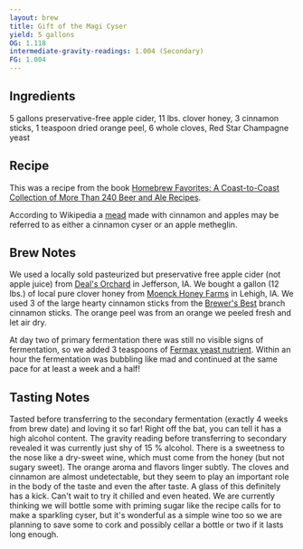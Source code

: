 ```yaml
---
layout: brew
title: Gift of the Magi Cyser
yield: 5 gallons
OG: 1.118
intermediate-gravity-readings: 1.004 (Secondary)
FG: 1.004
---
```


## Ingredients
5 gallons preservative-free apple cider, 11 lbs. clover honey, 3 cinnamon sticks, 1 teaspoon dried orange peel, 6 whole cloves, Red Star Champagne yeast

## Recipe
This was a recipe from the book [Homebrew Favorites: A Coast-to-Coast Collection of More Than 240 Beer and Ale Recipes](http://www.amazon.com/gp/product/0882666134/ref=as_li_tl?ie=UTF8&camp=1789&creative=9325&creativeASIN=0882666134&linkCode=as2&tag=zombiest-20&linkId=UY6L6PGEVR5I4DIQ).

According to Wikipedia a [mead](https://en.wikipedia.org/wiki/Mead) made with cinnamon and apples may be referred to as either a cinnamon cyser or an apple metheglin.

## Brew Notes
We used a locally sold pasteurized but preservative free apple cider (not apple juice) from [Deal's Orchard](http://www.dealsorchard.com/Cider.html) in Jefferson, IA.  We bought a gallon (12 lbs.) of local pure clover honey from [Moenck Honey Farms](https://facilityexplorer.iowadnr.gov/facilityexplorer/SiteDetail.aspx?facID=310386848) in Lehigh, IA.  We used 3 of the large hearty cinnamon sticks from the [Brewer's Best](http://www.amazon.com/gp/product/B00IT77N6U/ref=as_li_tl?ie=UTF8&camp=1789&creative=390957&creativeASIN=B00IT77N6U&linkCode=as2&tag=zombiest-20&linkId=CGS2OIT7L76HWTZM) branch cinnamon sticks.  The orange peel was from an orange we peeled fresh and let air dry.

At day two of primary fermentation there was still no visible signs of fermentation, so we added 3 teaspoons of [Fermax yeast nutrient](http://www.amazon.com/gp/product/B0064OPEFC/ref=as_li_tl?ie=UTF8&camp=1789&creative=390957&creativeASIN=B0064OPEFC&linkCode=as2&tag=zombiest-20&linkId=UTHQYLR52OJI4F7Q).  Within an hour the fermentation was bubbling like mad and continued at the same pace for at least a week and a half!

## Tasting Notes
Tasted before transferring to the secondary fermentation (exactly 4 weeks from brew date) and loving it so far!  Right off the bat, you can tell it has a high alcohol content.  The gravity reading before transferring to secondary revealed it was currently just shy of 15 % alcohol.  There is a sweetness to the nose like a dry-sweet wine, which must come from the honey (but not sugary sweet).  The orange aroma and flavors linger subtly.  The cloves and cinnamon are almost undetectable, but they seem to play an important role in the body of the taste and even the after taste.  A glass of this definitely has a kick.  Can't wait to try it chilled and even heated.  We are currently thinking we will bottle some with priming sugar like the recipe calls for to make a sparkling cyser, but it's wonderful as a simple wine too so we are planning to save some to cork and possibly cellar a bottle or two if it lasts long enough.
